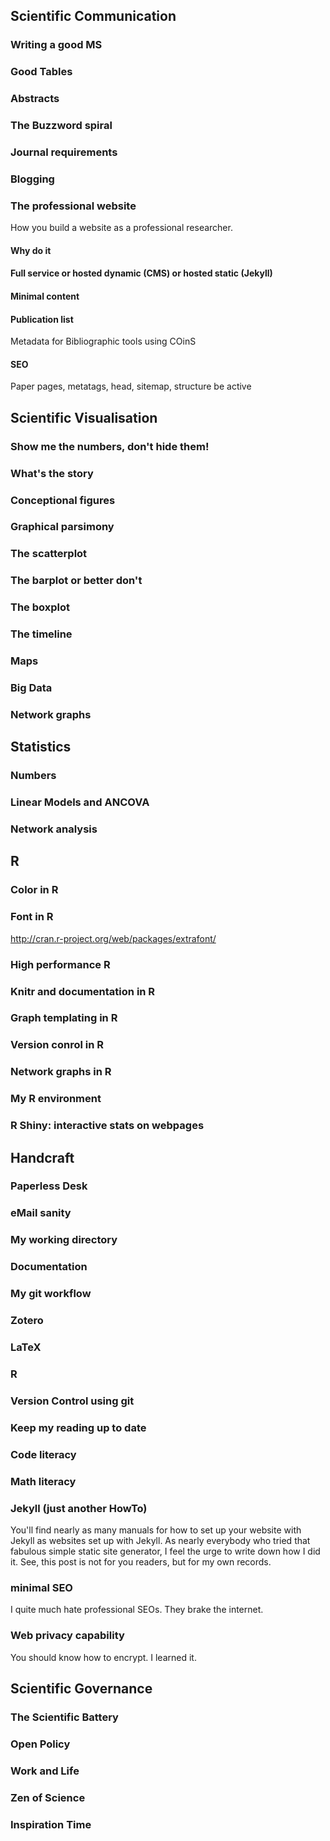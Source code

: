 

## Scientific Communication

### Writing a good MS

### Good Tables

### Abstracts

### The Buzzword spiral

### Journal requirements

### Blogging

### The professional website
How you build a website as a professional researcher. 
#### Why do it
#### Full service or hosted dynamic (CMS) or hosted static (Jekyll) 
#### Minimal content
#### Publication list
Metadata for Bibliographic tools using COinS
#### SEO 
Paper pages, metatags, head, sitemap, structure
be active



## Scientific Visualisation

### Show me the numbers, don't hide them!

### What's the story

### Conceptional figures

### Graphical parsimony

### The scatterplot

### The barplot **or** better don't

### The boxplot

### The timeline

### Maps

### Big Data

### Network graphs


## Statistics

### Numbers

### Linear Models and ANCOVA

### Network analysis


## R

### Color in R

### Font in R

http://cran.r-project.org/web/packages/extrafont/

### High performance R

### Knitr and documentation in R

### Graph templating in R

### Version conrol in R

### Network graphs in R

### My R environment

### R Shiny: interactive stats on webpages




## Handcraft


### Paperless Desk 

### eMail sanity

### My working directory

### Documentation

### My git workflow

### Zotero

### LaTeX

### R

### Version Control using git

### Keep my reading up to date

### Code literacy

### Math literacy

### Jekyll (just another HowTo)
You'll find nearly as many manuals for how to set up your website with Jekyll as websites set up with Jekyll. As nearly everybody who tried that fabulous simple static site generator, I feel the urge to write down how I did it. See, this post is not for you readers, but for my own records. 

### minimal SEO
I quite much hate professional SEOs. They brake the internet. 

### Web privacy capability
You should know how to encrypt. I learned it. 




## Scientific Governance 

### The Scientific Battery

### Open Policy

### Work and Life

### Zen of Science

### Inspiration Time